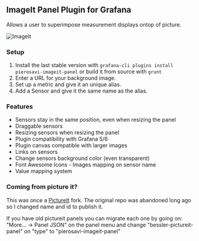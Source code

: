 ## ImageIt Panel Plugin for Grafana

Allows a user to superimpose measurement displays ontop of picture.

![ImageIt](https://raw.githubusercontent.com/pierosavi/pierosavi-imageit-panel/master/src/img/imageit_example.png?raw=true) 

### Setup

1. Install the last stable version with `grafana-cli plugins install pierosavi-imageit-panel` or build it from source with `grunt`
2. Enter a URL for your background image.
3. Set up a metric and give it an unique alias.
4. Add a Sensor and give it the same name as the alias.

### Features

* Sensors stay in the same position, even when resizing the panel
* Draggable sensors
* Resizing sensors when resizing the panel
* Plugin compatibility with Grafana 5/6
* Plugin canvas compatible with larger images
* Links on sensors
* Change sensors background color (even transparent)
* Font Awesome Icons - Images mapping on sensor name
* Value mapping system

### Coming from picture it?

This was once a [PictureIt](https://github.com/vbessler/grafana-pictureit) fork. The original repo was abandoned long ago so I changed name and id to publish it.

If you have old pictureit panels you can migrate each one by going on: "More... -> Panel JSON" on the panel menu and change "bessler-pictureit-panel" on "type" to "pierosavi-imageit-panel"
